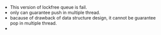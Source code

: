 - This version of lockfree queue is fail.
- only can guarantee push in multiple thread.
- bacause of drawback of data structure design, it cannot be guarantee pop in multiple thread.
- 